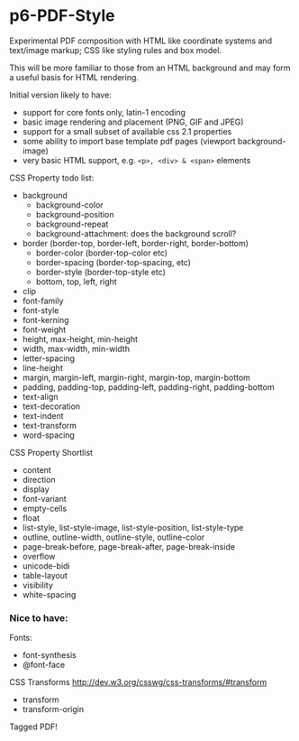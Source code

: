 p6-PDF-Style
============
Experimental PDF composition with HTML like coordinate systems and text/image markup; CSS like styling rules and box model.

This will be more familiar to those from an HTML background and may form a useful basis for HTML rendering.

Initial version likely to have:
- support for core fonts only, latin-1 encoding
- basic image rendering and placement (PNG, GIF and JPEG)
- support for a small subset of available css 2.1 properties
- some ability to import base template pdf pages (viewport background-image)
- very basic HTML support, e.g. `<p>, <div> & <span>` elements

CSS Property todo list:
- background
  - background-color
  - background-position
  - background-repeat
  - background-attachment: does the background scroll?
- border (border-top, border-left, border-right, border-bottom)
  - border-color (border-top-color etc)
  - border-spacing (border-top-spacing, etc)
  - border-style (border-top-style etc)
  - bottom, top, left, right
- clip
- font-family
- font-style
- font-kerning
- font-weight
- height, max-height, min-height
- width, max-width, min-width
- letter-spacing
- line-height
- margin, margin-left, margin-right, margin-top, margin-bottom
- padding, padding-top, padding-left, padding-right, padding-bottom
- text-align
- text-decoration
- text-indent
- text-transform
- word-spacing

CSS Property Shortlist
- content
- direction
- display
- font-variant
- empty-cells
- float
- list-style, list-style-image, list-style-position, list-style-type
- outline, outline-width, outline-style, outline-color
- page-break-before, page-break-after, page-break-inside
- overflow
- unicode-bidi
- table-layout
- visibility
- white-spacing

### Nice to have:
Fonts:
- font-synthesis
- @font-face

CSS Transforms http://dev.w3.org/csswg/css-transforms/#transform
- transform
- transform-origin

Tagged PDF!
